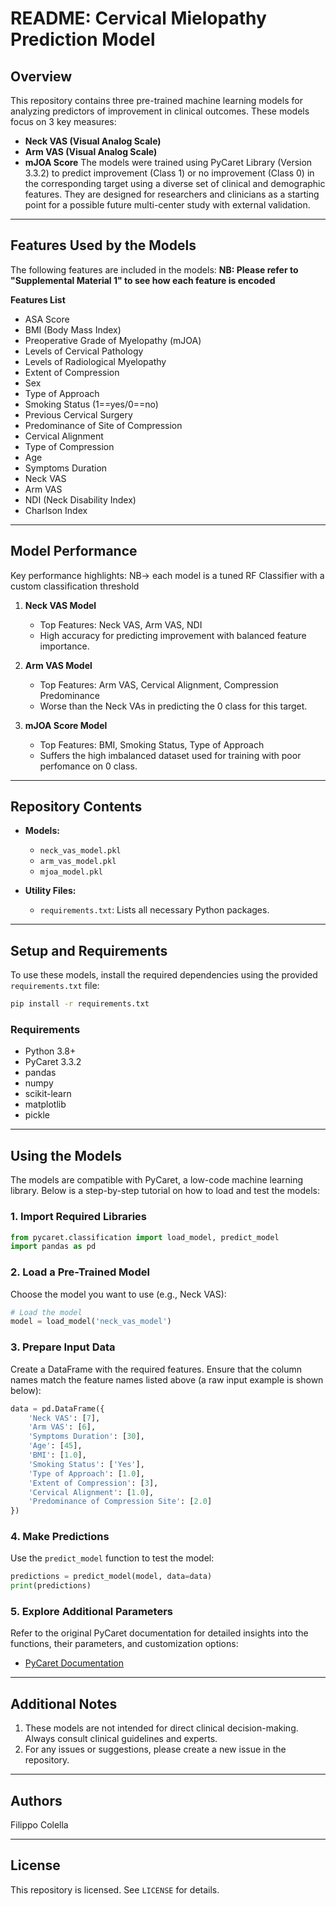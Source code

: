 # README: Cervical Mielopathy Prediction Model


## Overview
This repository contains three pre-trained machine learning models for analyzing predictors of improvement in clinical outcomes. These models focus on 3 key measures:
- **Neck VAS (Visual Analog Scale)**
- **Arm VAS (Visual Analog Scale)**
- **mJOA Score**
The models were trained using PyCaret Library (Version 3.3.2) to predict improvement (Class 1) or no improvement (Class 0) in the corresponding target using a diverse set of clinical and demographic features. They are designed for researchers and clinicians as a starting point for a possible future multi-center study with external validation.

---

## Features Used by the Models
The following features are included in the models:
**NB: Please refer to "Supplemental Material 1" to see how each feature is encoded**

   **Features List**
   - ASA Score
   - BMI (Body Mass Index) 
   - Preoperative Grade of Myelopathy (mJOA)
   - Levels of Cervical Pathology
   - Levels of Radiological Myelopathy
   - Extent of Compression
   - Sex
   - Type of Approach 
   - Smoking Status (1==yes/0==no)
   - Previous Cervical Surgery
   - Predominance of Site of Compression
   - Cervical Alignment
   - Type of Compression
   - Age
   - Symptoms Duration
   - Neck VAS
   - Arm VAS
   - NDI (Neck Disability Index)
   - Charlson Index

---

## Model Performance
Key performance highlights:
NB-> each model is a tuned RF Classifier with a custom classification threshold 

1. **Neck VAS Model**
   - Top Features: Neck VAS, Arm VAS, NDI
   - High accuracy for predicting improvement with balanced feature importance.

2. **Arm VAS Model**
   - Top Features: Arm VAS, Cervical Alignment, Compression Predominance
   - Worse than the Neck VAs in predicting the 0 class for this target.

3. **mJOA Score Model**
   - Top Features: BMI, Smoking Status, Type of Approach
   - Suffers the high imbalanced dataset used for training with poor perfomance on 0 class.

---

## Repository Contents
- **Models:**
  - `neck_vas_model.pkl`
  - `arm_vas_model.pkl`
  - `mjoa_model.pkl`

- **Utility Files:**
  - `requirements.txt`: Lists all necessary Python packages.

---

## Setup and Requirements
To use these models, install the required dependencies using the provided `requirements.txt` file:

```bash
pip install -r requirements.txt
```

### Requirements
- Python 3.8+
- PyCaret 3.3.2
- pandas
- numpy
- scikit-learn
- matplotlib
- pickle

---

## Using the Models
The models are compatible with PyCaret, a low-code machine learning library. Below is a step-by-step tutorial on how to load and test the models:

### 1. Import Required Libraries
```python
from pycaret.classification import load_model, predict_model
import pandas as pd
```

### 2. Load a Pre-Trained Model
Choose the model you want to use (e.g., Neck VAS):
```python
# Load the model
model = load_model('neck_vas_model')
```

### 3. Prepare Input Data
Create a DataFrame with the required features. Ensure that the column names match the feature names listed above (a raw input example is shown below):
```python
data = pd.DataFrame({
    'Neck VAS': [7],
    'Arm VAS': [6],
    'Symptoms Duration': [30],
    'Age': [45],
    'BMI': [1.0],
    'Smoking Status': ['Yes'],
    'Type of Approach': [1.0],
    'Extent of Compression': [3],
    'Cervical Alignment': [1.0],
    'Predominance of Compression Site': [2.0]
})
```

### 4. Make Predictions
Use the `predict_model` function to test the model:
```python
predictions = predict_model(model, data=data)
print(predictions)
```

### 5. Explore Additional Parameters
Refer to the original PyCaret documentation for detailed insights into the functions, their parameters, and customization options:
- [PyCaret Documentation](https://pycaret.gitbook.io/docs)

---

## Additional Notes
1. These models are not intended for direct clinical decision-making. Always consult clinical guidelines and experts.
2. For any issues or suggestions, please create a new issue in the repository.

---

## Authors
Filippo Colella

---

## License
This repository is licensed. See `LICENSE` for details.


   ```

